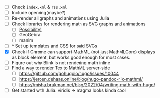 - [ ] Check ```index.xml``` & ```rss.xml```
- [ ] Include openring(maybe?)
- [ ] Re-render all graphs and animations using Julia
- [ ] Check libraries for rendering math as SVG graphs and animations
    - [ ] [Possibility1](https://hackage.haskell.org/package/reanimate-1.1.4.0/docs/Reanimate.html)
    - [ ] GeoGebra
    - [ ] manim
- [ ] ^ Set up templates and CSS for said SVGs
- [x] ~~Check if Chrome can support MathML (not just MathMLCore)~~ displays as block element, but works good enough for most cases.
- [ ] Figure out why Blink is not rendering math inline
- [ ] Find a way to render Tex to MathML server-side
    - [ ] https://github.com/gohugoio/hugo/issues/10044
    - [ ] https://jeroen.dehaas.online/blog/hugo-pandoc-nix-mathml/
    - [ ] https://misha.brukman.net/blog/2022/04/writing-math-with-hugo/
- [ ] Get started with Julia. viridis -> magma looks kinda cool
